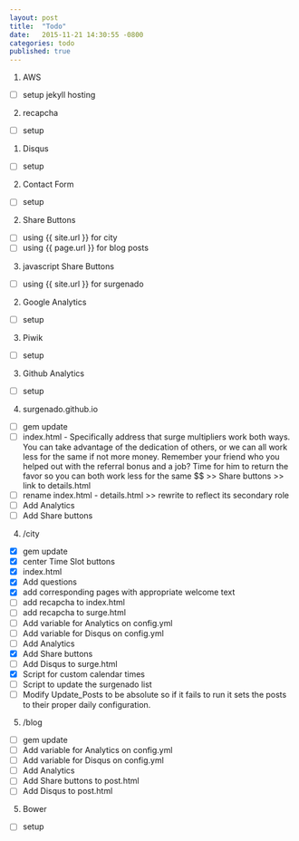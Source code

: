 ```yaml
---
layout: post
title:  "Todo"
date:   2015-11-21 14:30:55 -0800
categories: todo
published: true
---
```

1. AWS
- [ ] setup jekyll hosting
2. recapcha
- [ ] setup
1. Disqus
- [ ] setup
2. Contact Form
 - [ ] setup
2. Share Buttons
  - [ ] using {{ site.url }} for city
  - [ ] using {{ page.url }} for blog posts
3. javascript Share Buttons
  - [ ] using {{ site.url }} for surgenado
2. Google Analytics
- [ ] setup
3. Piwik
- [ ] setup
3. Github Analytics
- [ ] setup
4. surgenado.github.io
  - [ ] gem update
  - [ ] index.html - Specifically address that surge multipliers work both ways. You can take advantage of the dedication of others, or we can all work less for the same if not more money. Remember your friend who you helped out with the referral bonus and a job? Time for him to return the favor so you can both work less for the same $$ >> Share buttons >> link to details.html
  - [ ] rename index.html - details.html >> rewrite to reflect its secondary role
  - [ ] Add Analytics
  - [ ] Add Share buttons
4. /city
  - [x] gem update
  - [x] center Time Slot buttons
  - [x] index.html
  - [x] Add questions
  - [x] add corresponding pages with appropriate welcome text
  - [ ] add recapcha to index.html
  - [ ] add recapcha to surge.html
  - [ ] Add variable for Analytics on config.yml
  - [ ] Add variable for Disqus on config.yml
  - [ ] Add Analytics
  - [x] Add Share buttons
  - [ ] Add Disqus to surge.html
  - [x] Script for custom calendar times
  - [ ] Script to update the surgenado list
  - [ ] Modify Update_Posts to be absolute so if it fails to run it sets the posts to their proper daily configuration.
5. /blog
  - [ ] gem update
  - [ ] Add variable for Analytics on config.yml
  - [ ] Add variable for Disqus on config.yml
  - [ ] Add Analytics
  - [ ] Add Share buttons to post.html
  - [ ] Add Disqus to post.html
5. Bower
 - [ ] setup
